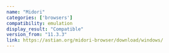 ```yaml
---
name: "Midori"
categories: ['browsers']
compatibility: emulation
display_result: "Compatible"
version_from: "11.3.3"
link: https://astian.org/midori-browser/download/windows/
---
```


